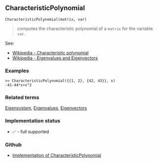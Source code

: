 ## CharacteristicPolynomial

```
CharacteristicPolynomial(matrix, var)
```

> computes the characteristic polynomial of a `matrix` for the variable `var`.

See:  
* [Wikipedia - Characteristic polynomial](https://en.wikipedia.org/wiki/Characteristic_polynomial)
* [Wikipedia - Eigenvalues and Eigenvectors](https://en.wikipedia.org/wiki/Eigenvalues_and_eigenvectors)

### Examples
 
```
>> CharacteristicPolynomial({{1, 2}, {42, 43}}, x)
-41-44*x+x^2
```

### Related terms 
[Eigensystem](Eigensystem.md), [Eigenvalues](Eigenvalues.md), [Eigenvectors](Eigenvectors.md)






### Implementation status

* &#x2705; - full supported

### Github

* [Implementation of CharacteristicPolynomial](https://github.com/axkr/symja_android_library/blob/master/symja_android_library/matheclipse-core/src/main/java/org/matheclipse/core/builtin/LinearAlgebra.java#L983) 
